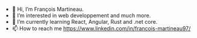 - 👋 Hi, I’m François Martineau.
- 👀 I’m interested in web developpement and much more.
- 🌱 I’m currently learning React, Angular, Rust and .net core.
- 📫 How to reach me https://www.linkedin.com/in/francois-martineau97/

<!---
franccy29/franccy29 is a ✨ special ✨ repository because its `README.md` (this file) appears on your GitHub profile.
You can click the Preview link to take a look at your changes.
--->

